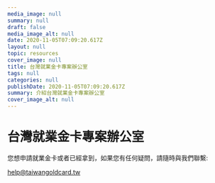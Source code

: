 ```yaml
---
media_image: null
summary: null
draft: false
media_image_alt: null
date: 2020-11-05T07:09:20.617Z
layout: null
topic: resources
cover_image: null
title: 台灣就業金卡專案辦公室
tags: null
categories: null
publishDate: 2020-11-05T07:09:20.617Z
summary: 介紹台灣就業金卡專案辦公室
cover_image_alt: null
---
```

# 台灣就業金卡專案辦公室

您想申請就業金卡或者已經拿到，如果您有任何疑問，請隨時與我們聯繫:

help@taiwangoldcard.tw
